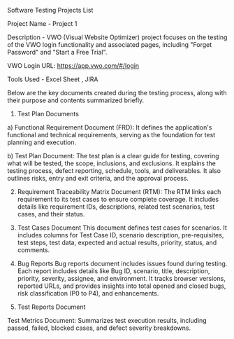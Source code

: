 Software Testing Projects List

Project Name - Project 1

Description  - VWO (Visual Website Optimizer) project focuses on the testing of the VWO login functionality and associated pages, including "Forget Password" and "Start a Free Trial".

VWO Login URL: https://app.vwo.com/#/login

Tools Used  -  Excel Sheet , JIRA

Below are the key documents created during the testing process, along with their purpose and contents summarized briefly.

1. Test Plan Documents

a) Functional Requirement Document (FRD):
It defines the application's functional and technical requirements, serving as the foundation for test planning and execution.

b) Test Plan Document:
The test plan is a clear guide for testing, covering what will be tested, the scope, inclusions, and exclusions.
It explains the testing process, defect reporting, schedule, tools, and deliverables. It also outlines risks, entry and exit criteria, and the approval process.

2. Requirement Traceability Matrix Document (RTM):
The RTM links each requirement to its test cases to ensure complete coverage.
It includes details like requirement IDs, descriptions, related test scenarios, test cases, and their status.

4. Test Cases Document
This document defines test cases for scenarios.
It includes columns for Test Case ID, scenario description, pre-requisites, test steps, test data, expected and actual results, priority, status, and comments.

6. Bug Reports
Bug reports document includes issues found during testing.
Each report includes details like Bug ID, scenario, title, description, priority, severity, assignee, and environment.
It tracks browser versions, reported URLs, and provides insights into total opened and closed bugs, risk classification (P0 to P4), and enhancements.

8. Test Reports Document

Test Metrics Document:
Summarizes test execution results, including passed, failed, blocked cases, and defect severity breakdowns.
